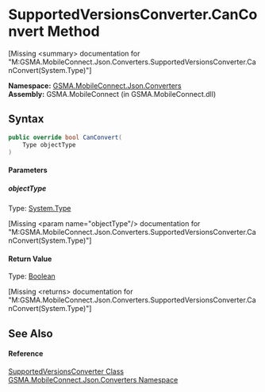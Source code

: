 SupportedVersionsConverter.CanConvert Method
============================================

[Missing &lt;summary> documentation for "M:GSMA.MobileConnect.Json.Converters.SupportedVersionsConverter.CanConvert(System.Type)"]


**Namespace:** [GSMA.MobileConnect.Json.Converters][1]  
**Assembly:** GSMA.MobileConnect (in GSMA.MobileConnect.dll)

Syntax
------

```csharp
public override bool CanConvert(
	Type objectType
)
```

#### Parameters

##### *objectType*
Type: [System.Type][2]  

[Missing &lt;param name="objectType"/> documentation for "M:GSMA.MobileConnect.Json.Converters.SupportedVersionsConverter.CanConvert(System.Type)"]


#### Return Value
Type: [Boolean][3]  

[Missing &lt;returns> documentation for "M:GSMA.MobileConnect.Json.Converters.SupportedVersionsConverter.CanConvert(System.Type)"]


See Also
--------

#### Reference
[SupportedVersionsConverter Class][4]  
[GSMA.MobileConnect.Json.Converters Namespace][1]  

[1]: ../README.md
[2]: http://msdn.microsoft.com/en-us/library/42892f65
[3]: http://msdn.microsoft.com/en-us/library/a28wyd50
[4]: README.md
[5]: ../../_icons/Help.png